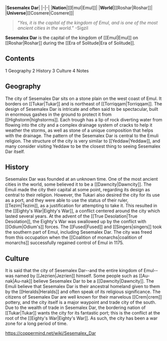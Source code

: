 |**Sesemalex Dar**|
|-|-|
|**Nation**|[[Emul\|Emul]]|
|**World**|[[Roshar\|Roshar]]|
|**Universe**|[[Cosmere\|Cosmere]]|

>“*Yes, it is the capital of the kingdom of Emul, and is one of the most ancient cities in the world.*”
\-Sigzil

**Sesemalex Dar** is the capital of the kingdom of [[Emul\|Emul]] on [[Roshar\|Roshar]] during the [[Era of Solitude\|Era of Solitude]].

## Contents

1 Geography
2 History
3 Culture
4 Notes


## Geography
The city of Sesemalex Dar sits on a stone plain on the west coast of Emul. It borders on [[Tukar\|Tukar]] and is northeast of [[Torriqqam\|Torriqqam]].
The design of Sesemalex Dar is intricate and often said to be spectacular, built in enormous gashes in the ground to protect it from [[Highstorm\|highstorms]]. Each trough has a lip of rock diverting water from flowing into the city and a complex drainage system of cracks to help it weather the storms, as well as stone of a unique composition that helps with the drainage. The pattern of the Sesemalex Dar is central to the Emuli religion. The structure of the city is very similar to [[Yeddaw\|Yeddaw]], and many consider visiting Yeddaw to be the closest thing to seeing Sesemalex Dar itself.

## History
Sesemalex Dar was founded at an unknown time. One of the most ancient cities in the world, some believed it to be a [[Dawncity\|Dawncity]]. The Emuli made the city their capital at some point, regarding its design as central to their religion. However, the Tukari also desired the city for its use as a port, and they were able to use the status of their ruler, [[Tezim\|Tezim]], as a justification for attempting to take it. This resulted in the [[Eighty's War\|Eighty's War]], a conflict centered around the city which lasted several years.
At the advent of the [[True Desolation\|True Desolation]], the Eighty's War was swallowed up by the conflict with [[Odium\|Odium's]] forces. The [[Fused\|Fused]] and [[Singers\|singers]] took the southern part of Emul, including Sesemalex Dar. The city was freed from this occupation when the [[Coalition of monarchs\|coalition of monarchs]] successfully regained control of Emul in 1175.

## Culture
It is said that the city of Sesemalex Dar--and the entire kingdom of Emul--was named by [[Jezrien\|Jezrien]] himself. Some people such as [[Au-nak\|Au-nak]] believe Sesemalex Dar to be a [[Dawncity\|Dawncity]]. The Emuli believe that Sesemalex Dar is their ancestral homeland given to them by the [[Heralds\|Heralds]] and often speak of its religious significance.
The citizens of Sesemalex Dar are well known for their marvelous [[Crem\|crem]] pottery, and the city itself is a major waypoint and trade city of the south. Due to the wealth of trade in Sesemalex Dar, the bordering nation of [[Tukar\|Tukar]] wants the city for its fantastic port; this is the conflict at the root of the [[Eighty's War\|Eighty's War]]. As such, the city has been a war zone for a long period of time.



https://coppermind.net/wiki/Sesemalex_Dar